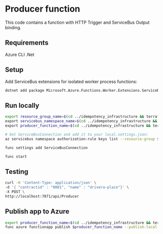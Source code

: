 # Producer function

This code contains a function with HTTP Trigger and ServiceBus Output binding.

## Requirements

Azure CLI
.Net

## Setup

Add ServiceBus extensions for isolated worker process functions:

```bash
dotnet add package Microsoft.Azure.Functions.Worker.Extensions.ServiceBus --version 5.22.0
```

## Run locally

```bash
export resource_group_name=$(cd ../idempotency_infrastructure && terraform output -raw resource_group_name) \
export servicebus_namespace_name=$(cd ../idempotency_infrastructure && terraform output -raw servicebus_namespace_name) \
export producer_function_name=$(cd ../idempotency_infrastructure && terraform output -raw producer_function_name)
```

```bash
# Get ServiceBusConnection and add it to your local.settings.json:
az servicebus namespace authorization-rule keys list --resource-group $resource_group_name --namespace-name $servicebus_namespace_name --name RootManageSharedAccessKey --query primaryConnectionString -o tsv

func settings add ServiceBusConnection
```

```bash
func start
```

## Testing

```bash
curl -H 'Content-Type: application/json' \
-d '{ "contractid" : "0001", "name" : "drivera-place"}' \
-X POST \
http://localhost:7071/api/Producer
```

## Publish app to Azure

```bash
export producer_function_name=$(cd ../idempotency_infrastructure && terraform output -raw producer_function_name) && \
func azure functionapp publish $producer_function_name --publish-local-settings
```
